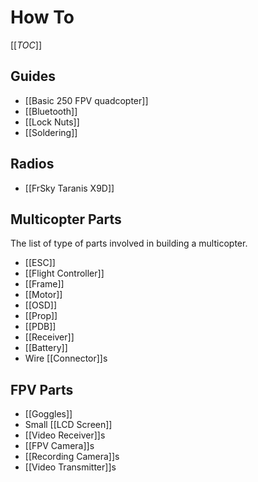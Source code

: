 # How To

[[_TOC_]]

## Guides

* [[Basic 250 FPV quadcopter]]
* [[Bluetooth]]
* [[Lock Nuts]]
* [[Soldering]]

## Radios

* [[FrSky Taranis X9D]]

## Multicopter Parts

The list of type of parts involved in building a multicopter.

* [[ESC]]
* [[Flight Controller]]
* [[Frame]]
* [[Motor]]
* [[OSD]]
* [[Prop]]
* [[PDB]]
* [[Receiver]]
* [[Battery]]
* Wire [[Connector]]s

## FPV Parts

* [[Goggles]]
* Small [[LCD Screen]]
* [[Video Receiver]]s
* [[FPV Camera]]s
* [[Recording Camera]]s
* [[Video Transmitter]]s
